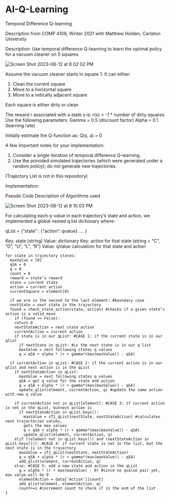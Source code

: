 # AI-Q-Learning
Temporal Difference Q-learning

Description from COMP 4106, Winter 2021 with Matthew Holden, Carleton University

Description: Use temporal difference Q-learning to learn the optimal policy for a vacuum cleaner on 5 squares

![Screen Shot 2023-08-12 at 8 02 02 PM](https://github.com/venesmargie/AI-Q-Learning/assets/41605002/b863654a-77ef-4abe-8563-ead9550e3d3e)

Assume the vacuum cleaner starts in square 1. 
It can either:
1. Clean the current square
2. Move to a horizontal square
3. Move to a vetically adjacent square

Each square is either dirty or clean

The reward r associated with a state s is:
r(s) = -1 * number of dirty squares
Use the following parameters:
Gamma = 0.5 (discount factor)
Alpha = 0.1 (learning rate)

Initially estimate the Q-function as:
Q(s, a) = 0

A few important notes for your implementation:
1. Consider a single iteration of temporal difference Q-learning.
2. Use the provided simulated trajectories (which were generated under a random policy); do not generate new trajectories.

(Trajectory List is not in this repository)

Implementation: 

Pseudo Code
Description of Algorithms used

![Screen Shot 2023-08-12 at 8 10 03 PM](https://github.com/venesmargie/AI-Q-Learning/assets/41605002/55c4c14a-fab7-4507-801c-989b441622e4)

For calculating each q-value in each trajectory’s state and action, we implemented a global
nested q list dictionary where:

qList = {“state” : {“action”: qvalue} …. }

Key: state (string)
Value: dictionary
Key: action for that state (string = “C”, “D”, “U”, “L”, “R”)
Value: qValue calculation for that state and action

```{
for state in trajectory states:
  maxValue = [0]
  qSA = 0
  q = 0
  count = 0
  reward = state’s reward
  state = current state
  action = current action
  currentSquare = element[0]

  if we are in the second to the last element: #boundary case
  nextState = next state in the trajectory
  found = check_state_action(state, action) #checks if a given state’s action is a valid move
    if (found == False):
    return 0
    nextStateAction = next state action
    currentAction = current action
    if state is in our qList: #CASE 1: if the current state is in our qlist
      if nextState in qList: #is the next state is in our q list
      maxValue = next following states q values
      q = qSA + alpha * (r + gamma*(max(maxValue)) - qSA)

  if currentAction in qList: #CASE 2: if the current action is in our qlist and next action is in the qList
    if nextStateAction in qList:
      maxValue = next following states q values
      qSA = get q value for the state and action
      q = qSA + alpha * (r + gamma*(max(maxValue)) - qSA)
      update_qlist(element, currentAction, q) #update the same action with new q value
      
    if currentAction not in qList[element]: #CASE 3: if current action is not in the qList, butnext action is
      if nextStateAction in qList.keys():
        maxValue = sT1_qList(nextState, nextStateAction) #calculates next trajectories values,
        gets the max values
        q = qSA + alpha * (r + gamma*(max(maxValue)) - qSA)
        update_qlist(element, currentAction, q)
    elif ((element not in qList.keys()) and (nextStateAction in qList.keys())): #CASE 4: if current state is not in the list, but the next state is in the trajectory
      maxValue = sT1_qList(nextState, nextStateAction)
      q = qSA + alpha * (r + gamma*(max(maxValue)) - qSA)
      add_qlist(element, currentAction, q)
    else: #CASE 5: add a new state and action in the qList
      q = alpha * (r + max(maxValue) - 0) #since no qvalue pair yet, max value will be 0
      elementAction = data['Action'][count]
      add_qlist(element, elementAction, q)
      count+=1 #increment count to check if in the end of the list
}
```

